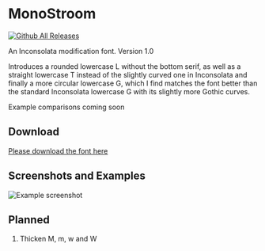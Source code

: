 # MonoStroom
[![Github All Releases](https://img.shields.io/github/downloads/Strum355/MonoStroom/total.svg)]()

An Inconsolata modification font. Version 1.0

Introduces a rounded lowercase L without the bottom serif, as well as a straight lowercase T instead of the slightly curved one in Inconsolata and finally a more circular lowercase G, which I find matches the font better than the standard Inconsolata lowercase G with its slightly more Gothic curves.

Example comparisons coming soon

## Download
[Please download the font here](https://github.com/Strum355/MonoStroom/releases)

## Screenshots and Examples
![Example screenshot](https://noahsc.xyz/MonoStroom.png)

## Planned
1. Thicken M, m, w and W
